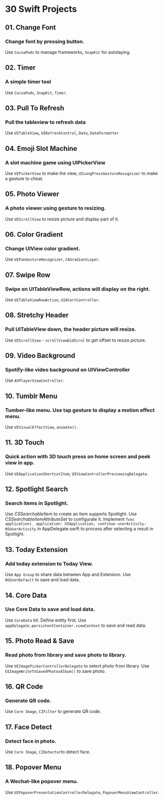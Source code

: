 # 30 Swift Projects




## 01. Change Font
### Change font by pressing button.
Use `CocoaPods` to manage frameworks, `SnapKit` for autolaying.




## 02. Timer
### A simple timer tool
Use `CocoaPods`, `SnapKit`, `Timer`.




## 03. Pull To Refresh
### Pull the tableview to refresh data
Use `UITableView`, `UIRefreshControl`, `Date`, `DateFormatter`




## 04. Emoji Slot Machine
### A slot machine game using UIPickerView
Use `UIPickerView` to make the view, `UILongPressGestureRecognizer` to make a gesture to cheat.




## 05. Photo Viewer
### A photo viewer using gesture to resizing.
Use `UIScrollView` to resize picture and display part of it.




## 06. Color Gradient
### Change UIView color gradient.
Use `UIPanGestureRecognizer`, `CAGradientLayer`.




## 07. Swipe Row
### Swipe on UITableViewRow, actions will display on the right.
Use `UITableViewRowAction`, `UIAlertController`.




## 08. Stretchy Header
### Pull UITableVIew down, the header picture will resize.
Use `UIScrollView` - `scrollViewDidScrol` to get offset to resize picture.




## 09. Video Background
### Spotify-like video background on UIViewController
Use `AVPlayerViewController`.




## 10. Tumblr Menu
### Tumber-like menu. Use tap gesture to display a motion effect menu.
Use `UIVisualEffectView`, `animate()`.




## 11. 3D Touch
### Quick action with 3D touch press on home screen and peek view in app.
Use `UIApplicationShortcutItem`, `UIViewControllerPreviewingDelegate`.



## 12. Spotlight Search

### Search items in Spotlight.
Use *CSSearchableItem* to create an item supports Spotlight. Use *CSSearchableItemAttributeSet* to configurate it.
Implement
`func application(_ application: UIApplication, continue userActivity: NSUserActivity`
in AppDelegate.swift to process after selecting a result in Spotlight.




## 13. Today Extension
### Add today extension to Today View.
Use `App Group` to share data between App and Extension. Use `NSUserDefault` to save and load data.




## 14. Core Data
### Use Core Data to save and load data.
Use `CoreData` kit. Define entity first. Use `appDelegate.persistentContainer.viewContext` to save and read data.




## 15. Photo Read & Save
### Read photo from library and save photo to library.
Use `UIImagePickerControllerDelegate` to select photo from library. Use `UIImageWriteToSavedPhotosAlbum()` to save photo.



## 16. QR Code
### Generate QR code.
Use `Core Image`, `CIFilter` to generate QR code.



## 17. Face Detect

### Detect face in photo.

Use `Core Image`, `CIDetector`to detect face.



## 18. Popover Menu

### A Wechat-like popover menu.

Use `UIPopoverPresentationControllerDelegate`,  `PopoverMenuViewController`.